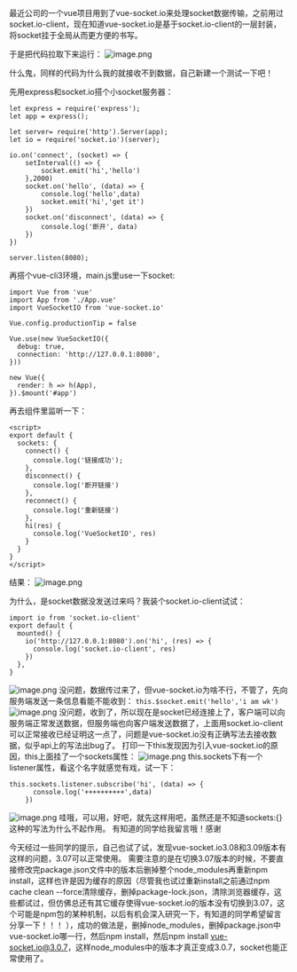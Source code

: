 最近公司的一个vue项目用到了vue-socket.io来处理socket数据传输，之前用过socket.io-client，现在知道vue-socket.io是基于socket.io-client的一层封装，将socket挂于全局从而更方便的书写。

于是把代码拉取下来运行：
![image.png](http://localhost:80/upload/3049439916-5ebac56e0e733_articlex.png)
    
什么鬼，同样的代码为什么我的就接收不到数据，自己新建一个测试一下吧！

先用express和socket.io搭个小socket服务器：
```
let express = require('express');
let app = express();

let server= require('http').Server(app);
let io = require('socket.io')(server);

io.on('connect', (socket) => {
    setInterval(() => {
        socket.emit('hi','hello')
    },2000)
    socket.on('hello', (data) => {
        console.log('hello',data)
        socket.emit('hi','get it')
    })
    socket.on('disconnect', (data) => {
        console.log('断开', data)
    })
})

server.listen(8080);
```

再搭个vue-cli3环境，main.js里use一下socket:
```
import Vue from 'vue'
import App from './App.vue'
import VueSocketIO from 'vue-socket.io'

Vue.config.productionTip = false

Vue.use(new VueSocketIO({
  debug: true,
  connection: 'http://127.0.0.1:8080',
}))

new Vue({
  render: h => h(App),
}).$mount('#app')
```

再去组件里监听一下：
```
<script>
export default {
  sockets: {
    connect() {
      console.log('链接成功');
    },
    disconnect() {
      console.log('断开链接')
    },
    reconnect() {
      console.log('重新链接')
    },
    hi(res) {
      console.log('VueSocketIO', res)
    }
  }
}
</script>
```
结果：
![image.png](http://localhost:80/upload/206386629-5ebaca5485bd7_articlex.png)

为什么，是socket数据没发送过来吗？我装个socket.io-client试试：
```
import io from 'socket.io-client'
export default {
  mounted() {
    io('http://127.0.0.1:8080').on('hi', (res) => {
      console.log('socket.io-client', res)
    })
  },
}
```
![image.png](http://localhost:80/upload/1708800130-5ebacaefba3b2_articlex.png)
没问题，数据传过来了，但vue-socket.io为啥不行，不管了，先向服务端发送一条信息看能不能收到：
`this.$socket.emit('hello','i am wk')`
![image.png](http://localhost:80/upload/816321828-5ebacd57d928a_articlex.png)
没问题，收到了，所以现在是socket已经连接上了，客户端可以向服务端正常发送数据，但服务端也向客户端发送数据了，上面用socket.io-client可以正常接收已经证明这一点了，问题是vue-socket.io没有正确写法去接收数据，似乎api上的写法出bug了。
打印一下this发现因为引入vue-socket.io的原因，this上面挂了一个sockets属性：
![image.png](http://localhost:80/upload/3342977722-5ebad05a1870c_articlex.png)
this.sockets下有一个listener属性，看这个名字就感觉有戏，试一下：
```
this.sockets.listener.subscribe('hi', (data) => {
      console.log('++++++++++',data)
    })
```
![image.png](http://localhost:80/upload/2564010013-5ebad117bc788_articlex.png)
哇哦，可以用，好吧，就先这样用吧，虽然还是不知道sockets:{}这种的写法为什么不起作用。
有知道的同学给我留言哦！感谢

今天经过一些同学的提示，自己也试了试，发现vue-socket.io3.08和3.09版本有这样的问题，3.07可以正常使用。
需要注意的是在切换3.07版本的时候，不要直接修改完package.json文件中的版本后删掉整个node_modules再重新npm install，这样也许是因为缓存的原因（尽管我也试过重新install之前通过npm cache clean --force清除缓存，删掉package-lock.json，清除浏览器缓存，这些都试过，但仿佛总还有其它缓存使得vue-socket.io的版本没有切换到3.07，这个可能是npm包的某种机制，以后有机会深入研究一下，有知道的同学希望留言分享一下！！！ ），成功的做法是，删掉node_modules，删掉package.json中vue-socket.io哪一行，然后npm install，然后npm install vue-socket.io@3.0.7，这样node_modules中的版本才真正变成3.0.7，socket也能正常使用了。